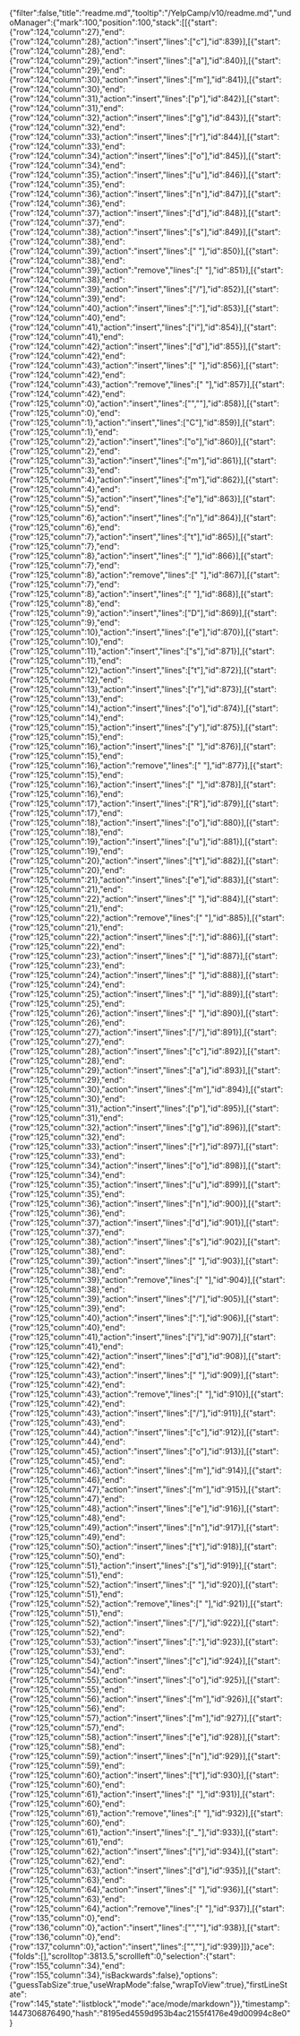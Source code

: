 {"filter":false,"title":"readme.md","tooltip":"/YelpCamp/v10/readme.md","undoManager":{"mark":100,"position":100,"stack":[[{"start":{"row":124,"column":27},"end":{"row":124,"column":28},"action":"insert","lines":["c"],"id":839}],[{"start":{"row":124,"column":28},"end":{"row":124,"column":29},"action":"insert","lines":["a"],"id":840}],[{"start":{"row":124,"column":29},"end":{"row":124,"column":30},"action":"insert","lines":["m"],"id":841}],[{"start":{"row":124,"column":30},"end":{"row":124,"column":31},"action":"insert","lines":["p"],"id":842}],[{"start":{"row":124,"column":31},"end":{"row":124,"column":32},"action":"insert","lines":["g"],"id":843}],[{"start":{"row":124,"column":32},"end":{"row":124,"column":33},"action":"insert","lines":["r"],"id":844}],[{"start":{"row":124,"column":33},"end":{"row":124,"column":34},"action":"insert","lines":["o"],"id":845}],[{"start":{"row":124,"column":34},"end":{"row":124,"column":35},"action":"insert","lines":["u"],"id":846}],[{"start":{"row":124,"column":35},"end":{"row":124,"column":36},"action":"insert","lines":["n"],"id":847}],[{"start":{"row":124,"column":36},"end":{"row":124,"column":37},"action":"insert","lines":["d"],"id":848}],[{"start":{"row":124,"column":37},"end":{"row":124,"column":38},"action":"insert","lines":["s"],"id":849}],[{"start":{"row":124,"column":38},"end":{"row":124,"column":39},"action":"insert","lines":[" "],"id":850}],[{"start":{"row":124,"column":38},"end":{"row":124,"column":39},"action":"remove","lines":[" "],"id":851}],[{"start":{"row":124,"column":38},"end":{"row":124,"column":39},"action":"insert","lines":["/"],"id":852}],[{"start":{"row":124,"column":39},"end":{"row":124,"column":40},"action":"insert","lines":[":"],"id":853}],[{"start":{"row":124,"column":40},"end":{"row":124,"column":41},"action":"insert","lines":["i"],"id":854}],[{"start":{"row":124,"column":41},"end":{"row":124,"column":42},"action":"insert","lines":["d"],"id":855}],[{"start":{"row":124,"column":42},"end":{"row":124,"column":43},"action":"insert","lines":[" "],"id":856}],[{"start":{"row":124,"column":42},"end":{"row":124,"column":43},"action":"remove","lines":[" "],"id":857}],[{"start":{"row":124,"column":42},"end":{"row":125,"column":0},"action":"insert","lines":["",""],"id":858}],[{"start":{"row":125,"column":0},"end":{"row":125,"column":1},"action":"insert","lines":["C"],"id":859}],[{"start":{"row":125,"column":1},"end":{"row":125,"column":2},"action":"insert","lines":["o"],"id":860}],[{"start":{"row":125,"column":2},"end":{"row":125,"column":3},"action":"insert","lines":["m"],"id":861}],[{"start":{"row":125,"column":3},"end":{"row":125,"column":4},"action":"insert","lines":["m"],"id":862}],[{"start":{"row":125,"column":4},"end":{"row":125,"column":5},"action":"insert","lines":["e"],"id":863}],[{"start":{"row":125,"column":5},"end":{"row":125,"column":6},"action":"insert","lines":["n"],"id":864}],[{"start":{"row":125,"column":6},"end":{"row":125,"column":7},"action":"insert","lines":["t"],"id":865}],[{"start":{"row":125,"column":7},"end":{"row":125,"column":8},"action":"insert","lines":[" "],"id":866}],[{"start":{"row":125,"column":7},"end":{"row":125,"column":8},"action":"remove","lines":[" "],"id":867}],[{"start":{"row":125,"column":7},"end":{"row":125,"column":8},"action":"insert","lines":[" "],"id":868}],[{"start":{"row":125,"column":8},"end":{"row":125,"column":9},"action":"insert","lines":["D"],"id":869}],[{"start":{"row":125,"column":9},"end":{"row":125,"column":10},"action":"insert","lines":["e"],"id":870}],[{"start":{"row":125,"column":10},"end":{"row":125,"column":11},"action":"insert","lines":["s"],"id":871}],[{"start":{"row":125,"column":11},"end":{"row":125,"column":12},"action":"insert","lines":["t"],"id":872}],[{"start":{"row":125,"column":12},"end":{"row":125,"column":13},"action":"insert","lines":["r"],"id":873}],[{"start":{"row":125,"column":13},"end":{"row":125,"column":14},"action":"insert","lines":["o"],"id":874}],[{"start":{"row":125,"column":14},"end":{"row":125,"column":15},"action":"insert","lines":["y"],"id":875}],[{"start":{"row":125,"column":15},"end":{"row":125,"column":16},"action":"insert","lines":[" "],"id":876}],[{"start":{"row":125,"column":15},"end":{"row":125,"column":16},"action":"remove","lines":[" "],"id":877}],[{"start":{"row":125,"column":15},"end":{"row":125,"column":16},"action":"insert","lines":[" "],"id":878}],[{"start":{"row":125,"column":16},"end":{"row":125,"column":17},"action":"insert","lines":["R"],"id":879}],[{"start":{"row":125,"column":17},"end":{"row":125,"column":18},"action":"insert","lines":["o"],"id":880}],[{"start":{"row":125,"column":18},"end":{"row":125,"column":19},"action":"insert","lines":["u"],"id":881}],[{"start":{"row":125,"column":19},"end":{"row":125,"column":20},"action":"insert","lines":["t"],"id":882}],[{"start":{"row":125,"column":20},"end":{"row":125,"column":21},"action":"insert","lines":["e"],"id":883}],[{"start":{"row":125,"column":21},"end":{"row":125,"column":22},"action":"insert","lines":[" "],"id":884}],[{"start":{"row":125,"column":21},"end":{"row":125,"column":22},"action":"remove","lines":[" "],"id":885}],[{"start":{"row":125,"column":21},"end":{"row":125,"column":22},"action":"insert","lines":[":"],"id":886}],[{"start":{"row":125,"column":22},"end":{"row":125,"column":23},"action":"insert","lines":[" "],"id":887}],[{"start":{"row":125,"column":23},"end":{"row":125,"column":24},"action":"insert","lines":[" "],"id":888}],[{"start":{"row":125,"column":24},"end":{"row":125,"column":25},"action":"insert","lines":[" "],"id":889}],[{"start":{"row":125,"column":25},"end":{"row":125,"column":26},"action":"insert","lines":[" "],"id":890}],[{"start":{"row":125,"column":26},"end":{"row":125,"column":27},"action":"insert","lines":["/"],"id":891}],[{"start":{"row":125,"column":27},"end":{"row":125,"column":28},"action":"insert","lines":["c"],"id":892}],[{"start":{"row":125,"column":28},"end":{"row":125,"column":29},"action":"insert","lines":["a"],"id":893}],[{"start":{"row":125,"column":29},"end":{"row":125,"column":30},"action":"insert","lines":["m"],"id":894}],[{"start":{"row":125,"column":30},"end":{"row":125,"column":31},"action":"insert","lines":["p"],"id":895}],[{"start":{"row":125,"column":31},"end":{"row":125,"column":32},"action":"insert","lines":["g"],"id":896}],[{"start":{"row":125,"column":32},"end":{"row":125,"column":33},"action":"insert","lines":["r"],"id":897}],[{"start":{"row":125,"column":33},"end":{"row":125,"column":34},"action":"insert","lines":["o"],"id":898}],[{"start":{"row":125,"column":34},"end":{"row":125,"column":35},"action":"insert","lines":["u"],"id":899}],[{"start":{"row":125,"column":35},"end":{"row":125,"column":36},"action":"insert","lines":["n"],"id":900}],[{"start":{"row":125,"column":36},"end":{"row":125,"column":37},"action":"insert","lines":["d"],"id":901}],[{"start":{"row":125,"column":37},"end":{"row":125,"column":38},"action":"insert","lines":["s"],"id":902}],[{"start":{"row":125,"column":38},"end":{"row":125,"column":39},"action":"insert","lines":[" "],"id":903}],[{"start":{"row":125,"column":38},"end":{"row":125,"column":39},"action":"remove","lines":[" "],"id":904}],[{"start":{"row":125,"column":38},"end":{"row":125,"column":39},"action":"insert","lines":["/"],"id":905}],[{"start":{"row":125,"column":39},"end":{"row":125,"column":40},"action":"insert","lines":[":"],"id":906}],[{"start":{"row":125,"column":40},"end":{"row":125,"column":41},"action":"insert","lines":["i"],"id":907}],[{"start":{"row":125,"column":41},"end":{"row":125,"column":42},"action":"insert","lines":["d"],"id":908}],[{"start":{"row":125,"column":42},"end":{"row":125,"column":43},"action":"insert","lines":[" "],"id":909}],[{"start":{"row":125,"column":42},"end":{"row":125,"column":43},"action":"remove","lines":[" "],"id":910}],[{"start":{"row":125,"column":42},"end":{"row":125,"column":43},"action":"insert","lines":["/"],"id":911}],[{"start":{"row":125,"column":43},"end":{"row":125,"column":44},"action":"insert","lines":["c"],"id":912}],[{"start":{"row":125,"column":44},"end":{"row":125,"column":45},"action":"insert","lines":["o"],"id":913}],[{"start":{"row":125,"column":45},"end":{"row":125,"column":46},"action":"insert","lines":["m"],"id":914}],[{"start":{"row":125,"column":46},"end":{"row":125,"column":47},"action":"insert","lines":["m"],"id":915}],[{"start":{"row":125,"column":47},"end":{"row":125,"column":48},"action":"insert","lines":["e"],"id":916}],[{"start":{"row":125,"column":48},"end":{"row":125,"column":49},"action":"insert","lines":["n"],"id":917}],[{"start":{"row":125,"column":49},"end":{"row":125,"column":50},"action":"insert","lines":["t"],"id":918}],[{"start":{"row":125,"column":50},"end":{"row":125,"column":51},"action":"insert","lines":["s"],"id":919}],[{"start":{"row":125,"column":51},"end":{"row":125,"column":52},"action":"insert","lines":[" "],"id":920}],[{"start":{"row":125,"column":51},"end":{"row":125,"column":52},"action":"remove","lines":[" "],"id":921}],[{"start":{"row":125,"column":51},"end":{"row":125,"column":52},"action":"insert","lines":["/"],"id":922}],[{"start":{"row":125,"column":52},"end":{"row":125,"column":53},"action":"insert","lines":[":"],"id":923}],[{"start":{"row":125,"column":53},"end":{"row":125,"column":54},"action":"insert","lines":["c"],"id":924}],[{"start":{"row":125,"column":54},"end":{"row":125,"column":55},"action":"insert","lines":["o"],"id":925}],[{"start":{"row":125,"column":55},"end":{"row":125,"column":56},"action":"insert","lines":["m"],"id":926}],[{"start":{"row":125,"column":56},"end":{"row":125,"column":57},"action":"insert","lines":["m"],"id":927}],[{"start":{"row":125,"column":57},"end":{"row":125,"column":58},"action":"insert","lines":["e"],"id":928}],[{"start":{"row":125,"column":58},"end":{"row":125,"column":59},"action":"insert","lines":["n"],"id":929}],[{"start":{"row":125,"column":59},"end":{"row":125,"column":60},"action":"insert","lines":["t"],"id":930}],[{"start":{"row":125,"column":60},"end":{"row":125,"column":61},"action":"insert","lines":[" "],"id":931}],[{"start":{"row":125,"column":60},"end":{"row":125,"column":61},"action":"remove","lines":[" "],"id":932}],[{"start":{"row":125,"column":60},"end":{"row":125,"column":61},"action":"insert","lines":["_"],"id":933}],[{"start":{"row":125,"column":61},"end":{"row":125,"column":62},"action":"insert","lines":["i"],"id":934}],[{"start":{"row":125,"column":62},"end":{"row":125,"column":63},"action":"insert","lines":["d"],"id":935}],[{"start":{"row":125,"column":63},"end":{"row":125,"column":64},"action":"insert","lines":[" "],"id":936}],[{"start":{"row":125,"column":63},"end":{"row":125,"column":64},"action":"remove","lines":[" "],"id":937}],[{"start":{"row":135,"column":0},"end":{"row":136,"column":0},"action":"insert","lines":["",""],"id":938}],[{"start":{"row":136,"column":0},"end":{"row":137,"column":0},"action":"insert","lines":["",""],"id":939}]]},"ace":{"folds":[],"scrolltop":3813.5,"scrollleft":0,"selection":{"start":{"row":155,"column":34},"end":{"row":155,"column":34},"isBackwards":false},"options":{"guessTabSize":true,"useWrapMode":false,"wrapToView":true},"firstLineState":{"row":145,"state":"listblock","mode":"ace/mode/markdown"}},"timestamp":1447306876490,"hash":"8195ed4559d953b4ac2155f4176e49d00994c8e0"}